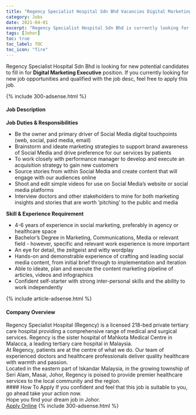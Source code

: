 ```yaml
---
title: "Regency Specialist Hospital Sdn Bhd Vacancies Digital Marketing Executive" 
category: Jobs 
date: 2021-04-01 
excerpt: "Regency Specialist Hospital Sdn Bhd is currently looking for suitable person to fill in the Digital Marketing Executive which based in Johor" 
tags: [Johor] 
toc: true 
toc_label: TOC 
toc_icon: "fire" 
--- 
```


<p>Regency Specialist Hospital Sdn Bhd is looking for new potential candidates to fill in for <b>Digital Marketing Executive</b> position. If you currently looking for new job opportunities and qualified with the job desc, feel free to apply this job.
</p>{% include 300-adsense.html %} 
<div><div><h4>Job Description</h4></div><div><div><span><div><div><strong>Job Duties &amp; Responsibilities</strong></div><ul><li>Be the owner and primary driver of Social Media digital touchpoints (web, social, paid media, email)</li><li>Brainstorm and ideate marketing strategies to support brand awareness of Social Media and drive preference for our services by patients</li><li>To work closely with performance manager to develop and execute an acquisition strategy to gain new customers</li><li>Source stories from within Social Media and create content that will engage with our audiences online</li><li>Shoot and edit simple videos for use on Social Media&#8217;s website or social media platforms</li><li>Interview doctors and other stakeholders to mine for both marketing insights and stories that are worth &#8216;pitching&#8217; to the public and media</li></ul><div><strong>Skill &amp; Experience Requirement</strong></div><ul><li>4-6 years of experience in social marketing, preferably in agency or healthcare space</li><li>Bachelor&#8217;s Degree in Marketing, Communications, Media or relevant field - however, specific and relevant work experience is more important</li><li>An eye for detail, the zeitgeist and witty wordplay</li><li>Hands-on and demonstrable experience of crafting and leading social media content, from initial brief through to implementation and iteration</li><li>Able to ideate, plan and execute the content marketing pipeline of articles, videos and infographics</li><li>Confident self-starter with strong inter-personal skills and the ability to work independently</li></ul></div></span></div></div></div> 
{% include article-adsense.html %} 
<div><div><h4>Company Overview</h4></div><div><div><span><div><div>
<div>
		Regency Specialist Hospital (Regency) is a licensed 218-bed private tertiary care hospital providing a comprehensive range of medical and surgical services. Regency is the sister hospital of Mahkota Medical Centre in Malacca, a leading tertiary care hospital in Malaysia.</div>
<div>
		At Regency, patients are at the centre of what we do. Our team of experienced doctors and healthcare professionals deliver quality healthcare with warmth and passion.</div>
<div>
		Located in the eastern part of Iskandar Malaysia, in the growing township of Seri Alam, Masai, Johor, Regency is poised to provide premier healthcare services to the local community and the region.</div>
</div></div></span></div></div></div> 
#### How To Apply 
If you confident and feel that this job is suitable to you, go ahead take your action now. <br/> 
Hope you find your dream job in Johor. <br/> 
<a href="https://www.jobstreet.com.my/en/job/digital-marketing-executive-4522677?jobId=jobstreet-my-job-4522677&" class="btn btn--info" target="_blank" rel="nofollow noopenner">Apply Online</a> 
{% include 300-adsense.html %} 